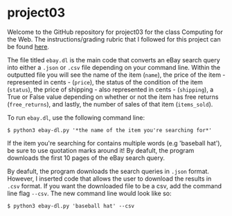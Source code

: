 # project03

Welcome to the GitHub repository for project03 for the class Computing for the Web. The instructions/grading rubric that I followed for this project can be found [here](https://github.com/mikeizbicki/cmc-csci040/tree/2022fall/project_03).

The file titled `ebay.dl` is the main code that converts an eBay search query into either a `.json` or `.csv` file depending on your command line. Within the outputted file you will see the name of the item (`name`), the price of the item - represented in cents - (`price`), the status of the condition of the item (`status`), the price of shipping - also represented in cents - (`shipping`), a True or False value depending on whether or not the item has free returns (`free_returns`), and lastly, the number of sales of that item (`items_sold`).

To run `ebay.dl`, use the following command line:
```
$ python3 ebay-dl.py '*the name of the item you're searching for*'
```
If the item you're searching for contains multiple words (e.g 'baseball hat'), be sure to use quotation marks around it! By deafult, the program downloads the first 10 pages of the eBay search query.

By deafult, the program downloads the search queries in `.json` format. However, I inserted code that allows the user to download the results in `.csv` format. If you want the downloaded file to be a csv, add the command line flag `--csv`. The new command line would look like so:
```
$ python3 ebay-dl.py 'baseball hat' --csv
```
